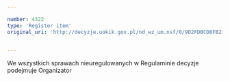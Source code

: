 ```yaml
---

number: 4322
type: 'Register item'
original_uri: 'http://decyzje.uokik.gov.pl/nd_wz_um.nsf/0/9D2FDBCD8FB236B1C1257B1F00414597?OpenDocument'


---
```


We wszystkich sprawach nieuregulowanych w Regulaminie decyzje podejmuje Organizator
